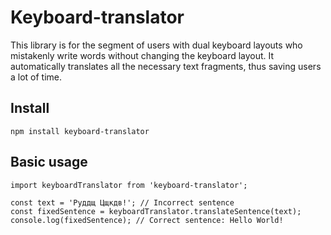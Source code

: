 # Keyboard-translator

This library is for the segment of users with dual keyboard layouts who mistakenly write words without changing the keyboard layout. It automatically translates all the necessary text fragments, thus saving users a lot of time.

## Install

```
npm install keyboard-translator
```

## Basic usage

```
import keyboardTranslator from 'keyboard-translator';

const text = 'Руддщ Цщкдв!'; // Incorrect sentence
const fixedSentence = keyboardTranslator.translateSentence(text);
console.log(fixedSentence); // Correct sentence: Hello World!
```
